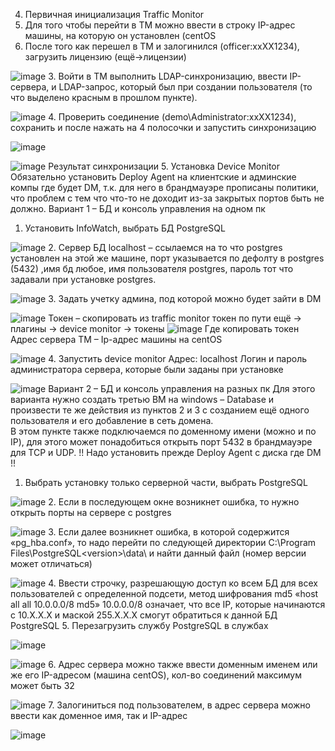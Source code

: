 
4. Первичная инициализация Traffic Monitor
1.	Для того чтобы перейти в TM можно ввести в строку IP-адрес машины, на которую он установлен (centOS
2.	После того как перешел в ТМ и залогинился (officer:xxXX1234), загрузить лицензию (ещё->лицензии)

![image](https://user-images.githubusercontent.com/83372679/211777823-8f59f85d-69bd-4302-a1f3-509751946c82.png)
3.	Войти в TM выполнить LDAP-синхронизацию, ввести IP-сервера, и LDAP-запрос, который был при создании пользователя (то что выделено красным в прошлом пункте).

![image](https://user-images.githubusercontent.com/83372679/211777860-307b4957-2d55-40b1-80c1-cfedf7340280.png)
4.	Проверить соединение (demo\Administrator:xxXX1234), сохранить и после нажать на 4 полосочки и запустить синхронизацию

![image](https://user-images.githubusercontent.com/83372679/211777894-d33b1a59-947a-4b2f-92f6-d7c50d327033.png)

![image](https://user-images.githubusercontent.com/83372679/211777906-f7a40c85-846e-4e9e-846e-1cda306a945a.png)
Результат синхронизации
5. Установка Device Monitor 
Обязательно установить Deploy Agent на клиентские и админские компы где будет DM, т.к. для него в брандмауэре прописаны политики, что проблем с тем что что-то не доходит из-за закрытых портов быть не должно.
Вариант 1 – БД и консоль управления на одном пк
1.	Установить InfoWatch, выбрать БД PostgreSQL

![image](https://user-images.githubusercontent.com/83372679/211777966-46399968-9a5a-487d-b923-4bcf155340d9.png)
2.	 Сервер БД localhost – ссылаемся на то что postgres установлен на этой же машине, порт указывается по дефолту в postgres (5432) ,имя бд любое, имя пользователя postgres, пароль тот что задавали при установке postgres.

![image](https://user-images.githubusercontent.com/83372679/211777989-f56ac0a7-24b6-46ed-ab82-30ababbe1ad9.png)
3.	Задать учетку админа, под которой можно будет зайти в DM

![image](https://user-images.githubusercontent.com/83372679/211778020-b159f6d7-de52-4971-a8f6-264cb54f9fe3.png)
Токен – скопировать из traffic monitor токен по пути ещё -> плагины -> device monitor ->  токены 
![image](https://user-images.githubusercontent.com/83372679/211778044-9e458f40-f66a-437e-909c-738610567f8d.png)
Где копировать токен
Адрес сервера TM – Ip-адрес машины на centOS

![image](https://user-images.githubusercontent.com/83372679/211778098-0151b934-41e6-4dee-88c6-408165e0080c.png)
4.	Запустить device monitor 
Адрес: localhost
Логин и пароль администратора сервера, которые были заданы при установке 

![image](https://user-images.githubusercontent.com/83372679/211778130-1467b64a-c898-4e3d-9ed6-cf3bc5e07deb.png)
Вариант 2 – БД и консоль управления на разных пк
Для этого варианта нужно создать третью ВМ на windows – Database и произвести те же действия из пунктов 2 и 3 с созданием ещё одного пользователя и его добавление в сеть домена.  
В этом пункте также подключаемся по доменному имени (можно и по IP), для этого может понадобиться открыть порт 5432 в брандмауэре для TCP и UDP. 
!! Надо установить прежде Deploy Agent с диска где DM !! 
1.	Выбрать установку только серверной части, выбрать PostgreSQL

![image](https://user-images.githubusercontent.com/83372679/211778207-3ddbb4e0-70cc-4f14-969b-52963a57a5f6.png)
2.	Если в последующем окне возникнет ошибка, то нужно открыть порты на сервере с postgres

![image](https://user-images.githubusercontent.com/83372679/211778237-8f3d5ccf-525f-4b15-82a3-999c84e75584.png)
3.	Если далее возникнет ошибка, в которой содержится «pg_hba.conf», то надо перейти по следующей директории C:\Program Files\PostgreSQL\<version>\data\ и найти данный файл (номер версии может отличаться)

![image](https://user-images.githubusercontent.com/83372679/211778269-49c310e0-7dee-43ab-b8cd-7e84011c5b98.png)
4.	Ввести строчку, разрешающую доступ ко всем БД для всех пользователей с определенной подсети, метод шифрования md5
«host    all             all        10.0.0.0/8           md5»
10.0.0.0/8 означает, что все IP, которые начинаются с 10.Х.Х.Х и маской 255.Х.Х.Х смогут обратиться к данной БД PostgreSQL
5.	Перезагрузить службу PostgreSQL в службах 

![image](https://user-images.githubusercontent.com/83372679/211778301-2c722ec2-e540-4f91-9ca8-99fed48fc242.png)

![image](https://user-images.githubusercontent.com/83372679/211778318-83166f21-16b0-430f-940e-79c0b5e01ccc.png)
6.	Адрес сервера можно также ввести доменным именем или же его IP-адресом (машина centOS), кол-во соединений максимум может быть 32

![image](https://user-images.githubusercontent.com/83372679/211778358-6bc1b379-360c-47cc-be0c-2400b10ec587.png)
7.	Залогиниться под пользователем, в адрес сервера можно ввести как доменное имя, так и IP-адрес 

![image](https://user-images.githubusercontent.com/83372679/211778392-4005853d-5021-4981-9d86-76e7f5c39716.png)
